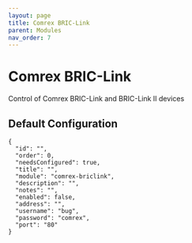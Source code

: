 ```yaml
---
layout: page
title: Comrex BRIC-Link
parent: Modules
nav_order: 7
---
```


# Comrex BRIC-Link

Control of Comrex BRIC-Link and BRIC-Link II devices

## Default Configuration

```
{
  "id": "",
  "order": 0,
  "needsConfigured": true,
  "title": "",
  "module": "comrex-briclink",
  "description": "",
  "notes": "",
  "enabled": false,
  "address": "",
  "username": "bug",
  "password": "comrex",
  "port": "80"
}
```
